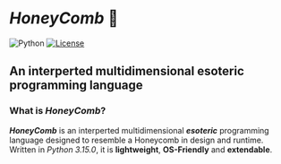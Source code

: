 # *HoneyComb* 🐝

![Python](https://imgs.shields.io/badge/Python-3.9-blue?logo=python)
[![License](https://img.shields.io/:license-Apache%202-blue.svg)](LICENSE)  

## An interperted multidimensional esoteric programming language

### What is *HoneyComb*?

***HoneyComb*** is an interperted multidimensional ***esoteric*** programming language designed to resemble a Honeycomb in design and runtime. Written in *Python 3.15.0*, it is **lightweight**, **OS-Friendly** and **extendable**.
